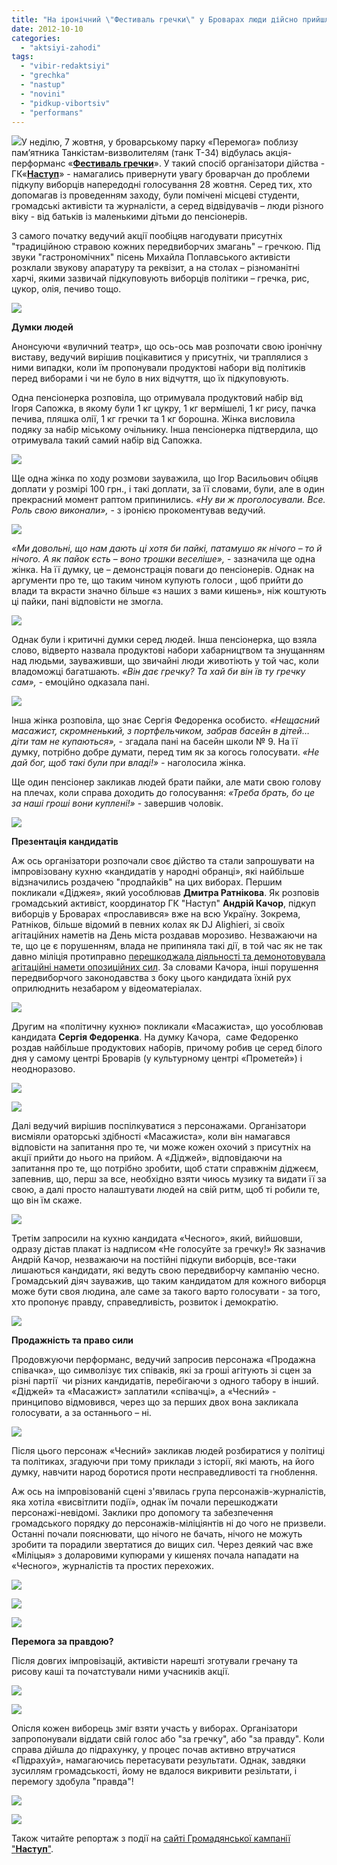 ```yaml
---
title: "На іронічний \"Фестиваль гречки\" у Броварах люди дійсно прийшли за пайками"
date: 2012-10-10
categories: 
  - "aktsiyi-zahodi"
tags: 
  - "vibir-redaktsiyi"
  - "grechka"
  - "nastup"
  - "novini"
  - "pidkup-vibortsiv"
  - "performans"
---
```


[![](https://mpz.brovary.org/wp-content/uploads/2012/10/DSC_6136.jpg)](https://mpz.brovary.org/wp-content/uploads/2012/10/DSC_6136.jpg)У неділю, 7 жовтня, у броварському парку «Перемога» поблизу пам’ятника Танкістам-визволителям (танк Т-34) відбулась акція-перформанс «[**Фестиваль гречки**](https://mpz.brovary.org/7-zhovtnya-nastup-zaproshuye-brovarskih-vibortsiv-na-festival-grechki-video/)». У такий спосіб організатори дійства - ГК«[**Наступ**](http://www.nastup.info/)» - намагались привернути увагу броварчан до проблеми підкупу виборців напередодні голосування 28 жовтня. Серед тих, хто допомагав із проведенням заходу, були помічені місцеві студенти, громадські активісти та журналісти, а серед відвідувачів – люди різного віку - від батьків із маленькими дітьми до пенсіонерів.

З самого початку ведучий акції пообіцяв нагодувати присутніх "традиційною стравою кожних передвиборчих змагань" – гречкою. Під звуки "гастрономічних" пісень Михайла Поплавського активісти розклали звукову апаратуру та реквізит, а на столах – різноманітні харчі, якими зазвичай підкуповують виборців політики – гречка, рис, цукор, олія, печиво тощо.

[![](https://mpz.brovary.org/wp-content/uploads/2012/10/DSC_5949.jpg)](https://mpz.brovary.org/wp-content/uploads/2012/10/DSC_5949.jpg)

**Думки людей**

Анонсуючи «вуличний театр», що ось-ось мав розпочати свою іронічну виставу, ведучий вирішив поцікавитися у присутніх, чи траплялися з ними випадки, коли їм пропонували продуктові набори від політиків перед виборами і чи не було в них відчуття, що їх підкуповують.

Одна пенсіонерка розповіла, що отримувала продуктовий набір від Ігоря Сапожка, в якому були 1 кг цукру, 1 кг вермішелі, 1 кг рису, пачка печива, пляшка олії, 1 кг гречки та 1 кг борошна. Жінка висловила подяку за набір міському очільнику. Інша пенсіонерка підтвердила, що отримувала такий самий набір від Сапожка.

[![](https://mpz.brovary.org/wp-content/uploads/2012/10/DSC_6010.jpg)](https://mpz.brovary.org/wp-content/uploads/2012/10/DSC_6010.jpg)

Ще одна жінка по ходу розмови зауважила, що Ігор Васильович обіцяв доплати у розмірі 100 грн., і такі доплати, за її словами, були, але в один прекрасний момент раптом припинились. _«Ну ви ж проголосували. Все. Роль свою виконали»,_ \- з іронією прокоментував ведучий.

[![](https://mpz.brovary.org/wp-content/uploads/2012/10/DSC_6012.jpg)](https://mpz.brovary.org/wp-content/uploads/2012/10/DSC_6012.jpg)

_«Ми довольні, що нам дають ці хотя би пайкі, патамушо як нічого – то й нічого. А як пайок єсть – воно трошки веселіше»,_ - зазначила ще одна жінка. На її думку, це – демонстрація поваги до пенсіонерів. Однак на аргументи про те, що таким чином купують голоси , щоб прийти до влади та вкрасти значно більше «з наших з вами кишень», ніж коштують ці пайки, пані відповісти не змогла.

[![](https://mpz.brovary.org/wp-content/uploads/2012/10/DSC_6013.jpg)](https://mpz.brovary.org/wp-content/uploads/2012/10/DSC_6013.jpg)

Однак були і критичні думки серед людей. Інша пенсіонерка, що взяла слово, відверто назвала продуктові набори хабарництвом та знущанням над людьми, зауваживши, що звичайні люди животіють у той час, коли владоможці багатшають. _«Він дає гречку? Та хай би він їв ту гречку сам»,_ - емоційно одказала пані.

[![](https://mpz.brovary.org/wp-content/uploads/2012/10/DSC_6017.jpg)](https://mpz.brovary.org/wp-content/uploads/2012/10/DSC_6017.jpg)

Інша жінка розповіла, що знає Сергія Федоренка особисто. _«Нещасний масажист, скромненький, з портфельчиком, забрав басейн в дітей… діти там не купаються»,_ - згадала пані на басейн школи № 9. На її думку, потрібно добре думати, перед тим як за когось голосувати. _«Не дай бог, щоб такі були при владі!» -_ наголосила жінка.

Ще один пенсіонер закликав людей брати пайки, але мати свою голову на плечах, коли справа доходить до голосування: _«Треба брать, бо це за наші гроші вони куплені!»_ \- завершив чоловік.

[![](https://mpz.brovary.org/wp-content/uploads/2012/10/DSC_5940.jpg)](https://mpz.brovary.org/wp-content/uploads/2012/10/DSC_5940.jpg)

**Презентація кандидатів**

Аж ось організатори розпочали своє дійство та стали запрошувати на імпровізовану кухню «кандидатів у народні обранці», які найбільше відзначились роздачею "продпайків" на цих виборах. Першим покликали «Діджея», який уособлював **Дмитра Ратнікова**. Як розповів громадський активіст, координатор ГК "Наступ" **Андрій Качор**, підкуп виборців у Броварах «прославився» вже на всю Україну. Зокрема, Ратніков, більше відомий в певних колах як DJ Alighieri, зі своїх агітаційних наметів на День міста роздавав морозиво. Незважаючи на те, що це є порушенням, влада не припиняла такі дії, в той час як не так давно міліція протиправно [перешкоджала діяльності та демонотовувала агітаційні намети опозиційних сил](https://mpz.brovary.org/brovarska-militsiya-samovilno-demontuvala-dva-agitatsiynih-nameta-partiyi-udar-video/). За словами Качора, інші порушення передвиборчого законодавства з боку цього кандидата їхній рух оприлюднить незабаром у відеоматеріалах.

[![](https://mpz.brovary.org/wp-content/uploads/2012/10/DSC_6038.jpg)](https://mpz.brovary.org/wp-content/uploads/2012/10/DSC_6038.jpg)

Другим на «політичну кухню» покликали «Масажиста», що уособлював кандидата **Сергія Федоренка**. На думку Качора,  саме Федоренко роздав найбільше продуктових наборів, причому робив це серед білого дня у самому центрі Броварів (у культурному центрі «Прометей») і неодноразово.

[![](https://mpz.brovary.org/wp-content/uploads/2012/10/DSC_6059.jpg)](https://mpz.brovary.org/wp-content/uploads/2012/10/DSC_6059.jpg)

[![](https://mpz.brovary.org/wp-content/uploads/2012/10/DSC_6235.jpg)](https://mpz.brovary.org/wp-content/uploads/2012/10/DSC_6235.jpg)

Далі ведучий вирішив поспілкуватися з персонажами. Організатори висміяли ораторські здібності «Масажиста», коли він намагався відповісти на запитання про те, чи може кожен охочий з присутніх на акції прийти до нього на прийом. А «Діджей», відповідаючи на запитання про те, що потрібно зробити, щоб стати справжнім діджеєм, запевнив, що, перш за все, необхідно взяти чиюсь музику та видати її за свою, а далі просто налаштувати людей на свій ритм, щоб ті робили те, що він їм скаже.

[![](https://mpz.brovary.org/wp-content/uploads/2012/10/DSC_5946.jpg)](https://mpz.brovary.org/wp-content/uploads/2012/10/DSC_5946.jpg)

Третім запросили на кухню кандидата «Чесного», який, вийшовши, одразу дістав плакат із надписом «Не голосуйте за гречку!» Як зазначив Андрій Качор, незважаючи на постійні підкупи виборців, все-таки лишаються кандидати, які ведуть свою передвиборчу кампанію чесно. Громадський діяч зауважив, що таким кандидатом для кожного виборця може бути своя людина, але саме за такого варто голосувати - за того, хто пропонує правду, справедливість, розвиток і демократію.

[![](https://mpz.brovary.org/wp-content/uploads/2012/10/DSC_6082.jpg)](https://mpz.brovary.org/wp-content/uploads/2012/10/DSC_6082.jpg)

**Продажність та право сили**

Продовжуючи перформанс, ведучий запросив персонажа «Продажна співачка», що символізує тих співаків, які за гроші агітують зі сцен за різні партії  чи різних кандидатів, перебігаючи з одного табору в інший. «Діджей» та «Масажист» заплатили «співачці», а «Чесний» - принципово відмовився, через що за перших двох вона закликала голосувати, а за останнього – ні.

[![](https://mpz.brovary.org/wp-content/uploads/2012/10/DSC_6112.jpg)](https://mpz.brovary.org/wp-content/uploads/2012/10/DSC_6112.jpg)

Після цього персонаж «Чесний» закликав людей розбиратися у політиці та політиках, згадуючи при тому приклади з історії, які мають, на його думку, навчити народ боротися проти несправедливості та гноблення.

Аж ось на імпровізованій сцені з'явилась група персонажів-журналістів, яка хотіла «висвітлити події», однак їм почали перешкоджати персонажі-невідомі. Заклики про допомогу та забезпечення громадського порядку до персонажів-міліціянтів ні до чого не призвели. Останні почали пояснювати, що нічого не бачать, нічого не можуть зробити та порадили звертатися до вищих сил. Через деякий час вже «Міліцыя» з доларовими купюрами у кишенях почала нападати на «Чесного», журналістів та простих перехожих.

[![](https://mpz.brovary.org/wp-content/uploads/2012/10/DSC_6157.jpg)](https://mpz.brovary.org/wp-content/uploads/2012/10/DSC_6157.jpg)

[![](https://mpz.brovary.org/wp-content/uploads/2012/10/DSC_6161.jpg)](https://mpz.brovary.org/wp-content/uploads/2012/10/DSC_6161.jpg)

[![](https://mpz.brovary.org/wp-content/uploads/2012/10/DSC_6180.jpg)](https://mpz.brovary.org/wp-content/uploads/2012/10/DSC_6180.jpg)

**Перемога за правдою?**

Після довгих імпровізацій, активісти нарешті зготували гречану та рисову каші та початстували ними учасників акції.

[![](https://mpz.brovary.org/wp-content/uploads/2012/10/DSC_6127.jpg)](https://mpz.brovary.org/wp-content/uploads/2012/10/DSC_6127.jpg)

[![](https://mpz.brovary.org/wp-content/uploads/2012/10/DSC_6257.jpg)](https://mpz.brovary.org/wp-content/uploads/2012/10/DSC_6257.jpg)

Опісля кожен виборець зміг взяти участь у виборах. Організатори запропонували віддати свій голос або "за гречку", або "за правду". Коли справа дійшла до підрахунку, у процес почав активно втручатися «Підрахуй», намагаючись перетасувати результати. Однак, завдяки зусиллям громадськості, йому не вдалося викривити резільтати, і перемогу здобула "правда"!

[![](https://mpz.brovary.org/wp-content/uploads/2012/10/DSC_6325.jpg)](https://mpz.brovary.org/wp-content/uploads/2012/10/DSC_6325.jpg)

[![](https://mpz.brovary.org/wp-content/uploads/2012/10/DSC_6350.jpg)](https://mpz.brovary.org/wp-content/uploads/2012/10/DSC_6350.jpg)

Також читайте репортаж з події на [сайті Громадянської кампанії "**Наступ**"](http://www.nastup.info/?p=302).
